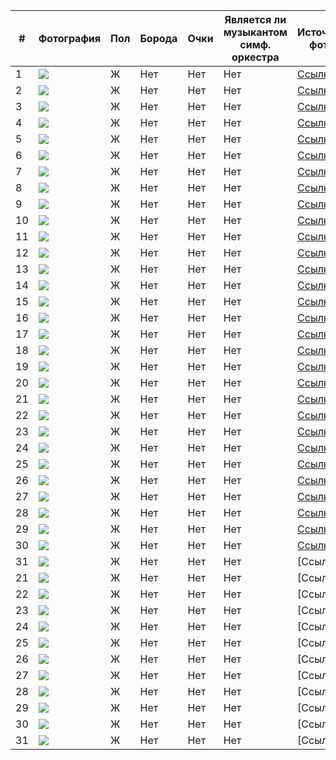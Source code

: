 | # | Фотография | Пол | Борода | Очки | Является ли музыкантом симф. оркестра | Источник фото |
|---|---|---|---|---|---|---|
| 1 |![](img1.png)  | Ж | Нет | Нет | Нет | [Ссылка](https://www.instagram.com/_marychka1_/) |
| 2 |![](img2.png)  | Ж | Нет | Нет | Нет | [Ссылка](https://www.instagram.com/mari.virabi/) |
| 3 |![](img3.png)  | Ж | Нет | Нет | Нет | [Ссылка](https://www.instagram.com/ms.runni/) |
| 4 |![](img4.png)  | Ж | Нет | Нет | Нет | [Ссылка](https://www.instagram.com/ayvazova_v/) |
| 5 |![](img5.png)  | Ж | Нет | Нет | Нет | [Ссылка](https://www.instagram.com/amina_kafarova/) |
| 6 |![](img6.png)  | Ж | Нет | Нет | Нет | [Ссылка](https://www.instagram.com/lilit_karyan/) |
| 7 |![](img7.png)  | Ж | Нет | Нет | Нет | [Ссылка](https://www.instagram.com/aniaroyan/) |
| 8 |![](img8.png)  | Ж | Нет | Нет | Нет | [Ссылка](https://www.instagram.com/rozi___mar/) |
| 9 |![](img9.png)  | Ж | Нет | Нет | Нет | [Ссылка](https://www.instagram.com/__jerena_i/) |
| 10 |![](img10.png)  | Ж | Нет | Нет | Нет | [Ссылка](https://www.instagram.com/aa.linn.aa28/) |
| 11 |![](img11.png)  | Ж | Нет | Нет | Нет | [Ссылка](https://www.instagram.com/diianaaadi/) |
| 12 |![](img12.png)  | Ж | Нет | Нет | Нет | [Ссылка](https://www.instagram.com/dianaa.off/) |
| 13 |![](img13.png)  | Ж | Нет | Нет | Нет | [Ссылка](https://www.instagram.com/sofia_m558/) |
| 14 |![](img14.png)  | Ж | Нет | Нет | Нет | [Ссылка](https://www.instagram.com/annoffi/) |
| 15 |![](img15.png)  | Ж | Нет | Нет | Нет | [Ссылка](https://www.instagram.com/senoritasaeva/) |
| 16 |![](img16.png)  | Ж | Нет | Нет | Нет | [Ссылка](https://www.instagram.com/ellina_avetisyan/) |
| 17 |![](img17.png)  | Ж | Нет | Нет | Нет | [Ссылка](https://www.instagram.com/ango_aaa/) |
| 18 |![](img18.png)  | Ж | Нет | Нет | Нет | [Ссылка](https://www.instagram.com/taatiii.1/) |
| 19 |![](img19.png)  | Ж | Нет | Нет | Нет | [Ссылка](https://www.instagram.com/nikkiseey/) |
| 20 |![](img20.png)  | Ж | Нет | Нет | Нет | [Ссылка](https://www.instagram.com/lauramalik__/) |
| 21 |![](img21.png)  | Ж | Нет | Нет | Нет | [Ссылка](https://www.instagram.com/_ninapav_/) |
| 22 |![](img22.png)  | Ж | Нет | Нет | Нет | [Ссылка](https://www.instagram.com/teerezagr/) |
| 23 |![](img23.png)  | Ж | Нет | Нет | Нет | [Ссылка](https://www.instagram.com/elnara___yummy/) |
| 24 |![](img24.png)  | Ж | Нет | Нет | Нет | [Ссылка](https://www.instagram.com/evik006/) |
| 25 |![](img25.png)  | Ж | Нет | Нет | Нет | [Ссылка](https://www.instagram.com/marikaaavvv/) |
| 26 |![](img26.png)  | Ж | Нет | Нет | Нет | [Ссылка](https://www.instagram.com/armi.chilingaryann/) |
| 27 |![](img27.png)  | Ж | Нет | Нет | Нет | [Ссылка](https://www.instagram.com/dilara/) |
| 28 |![](img28.png)  | Ж | Нет | Нет | Нет | [Ссылка](https://www.instagram.com/pinchuk_official/) |
| 29 |![](img29.png)  | Ж | Нет | Нет | Нет | [Ссылка](https://www.instagram.com/ballu.001/) |
| 30 |![](img30.png)  | Ж | Нет | Нет | Нет | [Ссылка](https://www.instagram.com/anyaischuk/) |
| 31 |![](img31.png)  | Ж | Нет | Нет | Нет | [Ссылка] |
| 21 |![](img21.png)  | Ж | Нет | Нет | Нет | [Ссылка] |
| 22 |![](img22.png)  | Ж | Нет | Нет | Нет | [Ссылка] |
| 23 |![](img23.png)  | Ж | Нет | Нет | Нет | [Ссылка] |
| 24 |![](img24.png)  | Ж | Нет | Нет | Нет | [Ссылка] |
| 25 |![](img25.png)  | Ж | Нет | Нет | Нет | [Ссылка] |
| 26 |![](img26.png)  | Ж | Нет | Нет | Нет | [Ссылка] |
| 27 |![](img27.png)  | Ж | Нет | Нет | Нет | [Ссылка] |
| 28 |![](img28.png)  | Ж | Нет | Нет | Нет | [Ссылка] |
| 29 |![](img29.png)  | Ж | Нет | Нет | Нет | [Ссылка] |
| 30 |![](img30.png)  | Ж | Нет | Нет | Нет | [Ссылка] |
| 31 |![](img31.png)  | Ж | Нет | Нет | Нет | [Ссылка] |
